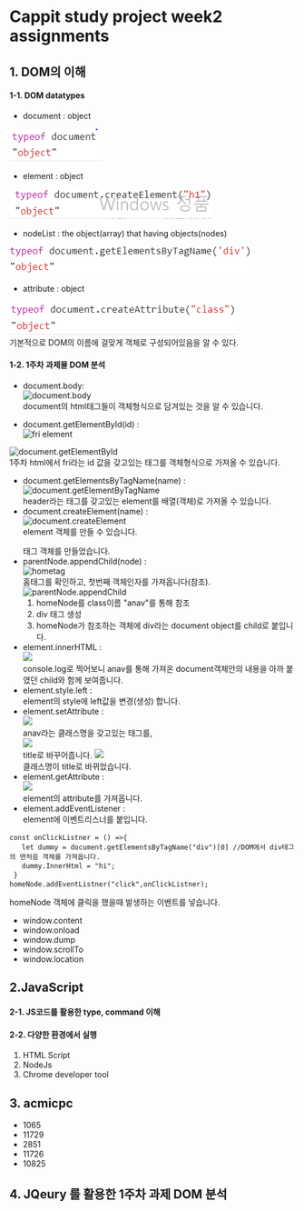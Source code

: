 # Cappit study project week2 assignments


## 1. DOM의 이해     

#### 1-1. DOM datatypes    
   - document : object  
   
   ![document datatype](./2week/document&#32;datatype.PNG)
     
   - element : object  
     
   ![element datatype](./2week/element&#32;datatype.PNG)
   - nodeList :  the object(array) that having objects(nodes)  
     
   ![nodeList datatype](./2week/nodelist&#32;datatype.PNG)
   - attribute : object  
     
   ![attribute datatype](./2week/attribute&#32;datatype.PNG)  
   기본적으로 DOM의 이름에 걸맞게 객체로 구성되어있음을 알 수 있다.  
     
     
     
             
 
#### 1-2. 1주차 과제물 DOM 분석  
   - document.body:  
   ![document.body](./cappit/document.body.PNG)  
   document의 html태그들이 객체형식으로 담겨있는 것을 알 수 있습니다.  
   
   - document.getElementById(id) :  
   ![fri element](./cappit/1.PNG)  
   
   ![document.getElementById](./cappit/document.getElementById.PNG)  
   1주차 html에서 fri라는 id 값을 갖고있는 태그를 객체형식으로 가져올 수 있습니다.
   - document.getElementsByTagName(name) :  
   ![document.getElementByTagName](./cappit/document.getElementByTageName.PNG)  
   header라는 태그를 갖고있는 element를 배열(객체)로 가져올 수 있습니다. 
   - document.createElement(name) :  
   ![document.createElement](./cappit/document.createElement.PNG)  
   element 객체를 만들 수 있습니다. <p></p> 태그 객체를 만들었습니다.
   - parentNode.appendChild(node) :  
   ![hometag](./cappit/hometag.PNG)  
   홈태그를 확인하고, 첫번째 객체인자를 가져옵니다(참조).  
   ![parentNode.appendChild](./cappit/parentNode.appendChild.PNG)  
      1. homeNode를 class이름 "anav"를 통해 참조
      2. div 태그 생성
      3. homeNode가 참조하는 객체에 div라는 document object를 child로 붙입니다.
   - element.innerHTML :  
   ![](./cappit/homeNode.innerHTML.PNG)  
   console.log로 찍어보니 anav를 통해 가져온 document객체안의 내용을 아까 붙였던 child와 함께 보여줍니다.
   - element.style.left :  
   element의 style에 left값을 변경(생성) 합니다.
   - element.setAttribute :  
   ![](./cappit/hometag.PNG)  
   anav라는 클래스명을 갖고있는 태그를,  
   ![](./cappit/sethomenode.PNG)  
   title로 바꾸어줍니다.
   ![](./cappit/homeNode.setAttribute.PNG)  
   클래스명이 title로 바뀌었습니다.
   - element.getAttribute :  
   ![](./cappit/homNode.getAttribute.PNG)  
   element의 attribute를 가져옵니다.
   - element.addEventListener :  
   element에 이벤트리스너를 붙입니다.
   ```
   const onClickListner = () =>{
      let dummy = document.getElementsByTagName("div")[0] //DOM에서 div태그의 맨처음 객체를 가져옵니다.
      dummy.InnerHtml = "hi";
    }
   homeNode.addEventListner("click",onClickListner);
   ```
   homeNode 객체에 클릭을 했을때 발생하는 이벤트를 넣습니다.
   - window.content 
   - window.onload 
   - window.dump 
   - window.scrollTo 
   - window.location
   
   
   
## 2.JavaScript

#### 2-1. JS코드를 활용한 type, command 이해

#### 2-2. 다양한 환경에서 실행
  1. HTML Script
  2. NodeJs
  3. Chrome developer tool


## 3. acmicpc
  - 1065
  - 11729
  - 2851
  - 11726
  - 10825  
  
  
  
  

## 4. JQeury 를 활용한 1주차 과제 DOM 분석
